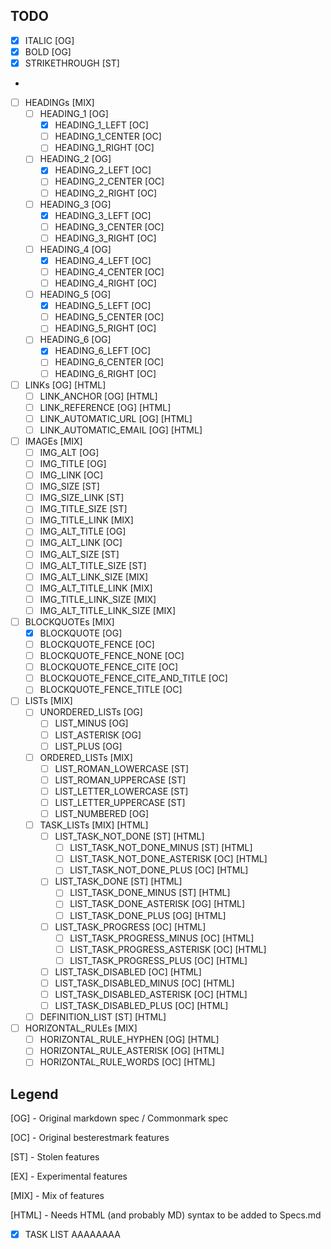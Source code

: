 ## TODO

- [x] ITALIC [OG]
- [x] BOLD [OG]
- [x] STRIKETHROUGH [ST]
- 
- [ ] HEADINGs [MIX]
  - [ ] HEADING_1 [OG]
   	- [x] HEADING_1_LEFT [OC]
   	- [ ] HEADING_1_CENTER [OC]
   	- [ ] HEADING_1_RIGHT [OC]
  - [ ] HEADING_2 [OG]
   	- [x] HEADING_2_LEFT [OC]
   	- [ ] HEADING_2_CENTER [OC]
   	- [ ] HEADING_2_RIGHT [OC]
  - [ ] HEADING_3 [OG]
   	- [x] HEADING_3_LEFT [OC]
   	- [ ] HEADING_3_CENTER [OC]
   	- [ ] HEADING_3_RIGHT [OC]
  - [ ] HEADING_4 [OG]
   	- [x] HEADING_4_LEFT [OC]
   	- [ ] HEADING_4_CENTER [OC]
   	- [ ] HEADING_4_RIGHT [OC]
  - [ ] HEADING_5 [OG]
   	- [x] HEADING_5_LEFT [OC]
   	- [ ] HEADING_5_CENTER [OC]
   	- [ ] HEADING_5_RIGHT [OC]
  - [ ] HEADING_6 [OG]
   	- [x] HEADING_6_LEFT [OC]
   	- [ ] HEADING_6_CENTER [OC]
   	- [ ] HEADING_6_RIGHT [OC]
- [ ] LINKs [OG] [HTML]
  - [ ] LINK_ANCHOR [OG] [HTML]
  - [ ] LINK_REFERENCE [OG] [HTML]
  - [ ] LINK_AUTOMATIC_URL [OG] [HTML]
  - [ ] LINK_AUTOMATIC_EMAIL [OG] [HTML]
- [ ] IMAGEs [MIX]
  - [ ] IMG_ALT [OG]
  - [ ] IMG_TITLE [OG]
  - [ ] IMG_LINK [OC]
  - [ ] IMG_SIZE [ST]
  - [ ] IMG_SIZE_LINK [ST] 
  - [ ] IMG_TITLE_SIZE [ST]
  - [ ] IMG_TITLE_LINK [MIX]
  - [ ] IMG_ALT_TITLE [OG]
  - [ ] IMG_ALT_LINK [OC]
  - [ ] IMG_ALT_SIZE [ST]
  - [ ] IMG_ALT_TITLE_SIZE [ST]
  - [ ] IMG_ALT_LINK_SIZE [MIX]
  - [ ] IMG_ALT_TITLE_LINK [MIX]
  - [ ] IMG_TITLE_LINK_SIZE [MIX]
  - [ ] IMG_ALT_TITLE_LINK_SIZE [MIX]
- [ ] BLOCKQUOTEs [MIX]
  - [x] BLOCKQUOTE [OG]
  - [ ] BLOCKQUOTE_FENCE [OC]
  - [ ] BLOCKQUOTE_FENCE_NONE [OC]
  - [ ] BLOCKQUOTE_FENCE_CITE [OC]
  - [ ] BLOCKQUOTE_FENCE_CITE_AND_TITLE [OC]
  - [ ] BLOCKQUOTE_FENCE_TITLE [OC]
- [ ] LISTs [MIX]
  - [ ] UNORDERED_LISTs [OG]
    - [ ] LIST_MINUS [OG]
    - [ ] LIST_ASTERISK [OG]
    - [ ] LIST_PLUS [OG]
  - [ ] ORDERED_LISTs [MIX]
    - [ ] LIST_ROMAN_LOWERCASE [ST]
    - [ ] LIST_ROMAN_UPPERCASE [ST]
    - [ ] LIST_LETTER_LOWERCASE [ST]
    - [ ] LIST_LETTER_UPPERCASE [ST]
    - [ ] LIST_NUMBERED [OG]
  - [ ] TASK_LISTs [MIX] [HTML]
    - [ ] LIST_TASK_NOT_DONE [ST] [HTML]
      - [ ] LIST_TASK_NOT_DONE_MINUS [ST] [HTML]
      - [ ] LIST_TASK_NOT_DONE_ASTERISK [OC] [HTML]
      - [ ] LIST_TASK_NOT_DONE_PLUS [OC] [HTML]
    - [ ] LIST_TASK_DONE [ST] [HTML]
      - [ ] LIST_TASK_DONE_MINUS [ST] [HTML]
      - [ ] LIST_TASK_DONE_ASTERISK [OG] [HTML]
      - [ ] LIST_TASK_DONE_PLUS [OG] [HTML]
    - [ ] LIST_TASK_PROGRESS [OC] [HTML]
      - [ ] LIST_TASK_PROGRESS_MINUS [OC] [HTML]
      - [ ] LIST_TASK_PROGRESS_ASTERISK [OC] [HTML]
      - [ ] LIST_TASK_PROGRESS_PLUS [OC] [HTML]
    - [ ] LIST_TASK_DISABLED [OC] [HTML]
    - [ ] LIST_TASK_DISABLED_MINUS [OC] [HTML]
    - [ ] LIST_TASK_DISABLED_ASTERISK [OC] [HTML]
    - [ ] LIST_TASK_DISABLED_PLUS [OC] [HTML]
  - [ ] DEFINITION_LIST [ST] [HTML]
- [ ] HORIZONTAL_RULEs [MIX]
  - [ ] HORIZONTAL_RULE_HYPHEN [OG] [HTML]
  - [ ] HORIZONTAL_RULE_ASTERISK [OG] [HTML]
  - [ ] HORIZONTAL_RULE_WORDS [OC] [HTML]

## Legend

[OG] - Original markdown spec / Commonmark spec

[OC] - Original besterestmark features

[ST] - Stolen features

[EX] - Experimental features

[MIX] - Mix of features

[HTML] - Needs HTML (and probably MD) syntax to be added to Specs.md

- [x] TASK LIST AAAAAAAA
